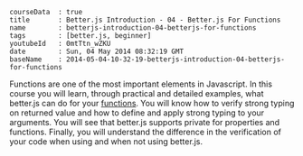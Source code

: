```
courseData	: true
title		: Better.js Introduction - 04 - Better.js For Functions
name		: betterjs-introduction-04-betterjs-for-functions
tags        : [better.js, beginner]
youtubeId	: 0mtTtn_wZKU
date		: Sun, 04 May 2014 08:32:19 GMT
baseName	: 2014-05-04-10-32-19-betterjs-introduction-04-betterjs-for-functions
```

Functions are one of the most important elements in Javascript. In this course you will learn, through practical and detailed examples, what better.js can do for your [functions](http://betterjs.org/docs/betterjs-function.html). You will know how to verify strong typing on returned value and how to define and apply strong typing to your arguments. You will see that better.js supports private for properties and functions. Finally, you will understand the difference in the verification of your code when using and when not using better.js. 
